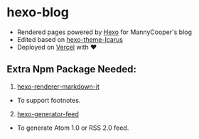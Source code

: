 # hexo-blog
- Rendered pages powered by [Hexo](https://github.com/hexojs/hexo) for MannyCooper's blog
- Edited based on [hexo-theme-Icarus](https://github.com/ppoffice/hexo-theme-icarus)
- Deployed on [Vercel](vercel.com) with ❤️

## Extra Npm Package Needed:
1. [hexo-renderer-markdown-it](https://github.com/hexojs/hexo-renderer-markdown-it)
  - To support footnotes.
  
2. [hexo-generator-feed](https://github.com/hexojs/hexo-generator-feed)
  - To generate Atom 1.0 or RSS 2.0 feed.
